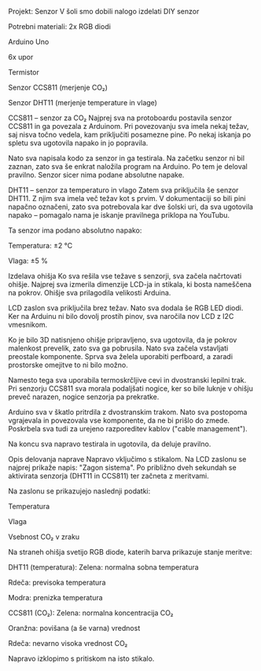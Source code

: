 Projekt: Senzor
V šoli smo dobili nalogo izdelati DIY senzor 

Potrebni materiali:
2x RGB diodi

Arduino Uno

6x upor

Termistor

Senzor CCS811 (merjenje CO₂)

Senzor DHT11 (merjenje temperature in vlage)

CCS811 – senzor za CO₂
Najprej sva na protoboardu postavila senzor CCS811 in ga povezala z Arduinom. Pri povezovanju sva imela nekaj težav, saj nisva točno vedela, kam priključiti posamezne pine. Po nekaj iskanja po spletu sva ugotovila napako in jo popravila.

Nato sva napisala kodo za senzor in ga testirala. Na začetku senzor ni bil zaznan, zato sva še enkrat naložila program na Arduino. Po tem je deloval pravilno. Senzor sicer nima podane absolutne napake.

DHT11 – senzor za temperaturo in vlago
Zatem sva priključila še senzor DHT11. Z njim sva imela več težav kot s prvim. V dokumentaciji so bili pini napačno označeni, zato sva potrebovala kar dve šolski uri, da sva ugotovila napako – pomagalo nama je iskanje pravilnega priklopa na YouTubu.

Ta senzor ima podano absolutno napako:

Temperatura: ±2 °C

Vlaga: ±5 %

Izdelava ohišja
Ko sva rešila vse težave s senzorji, sva začela načrtovati ohišje. Najprej sva izmerila dimenzije LCD-ja in stikala, ki bosta nameščena na pokrov. Ohišje sva prilagodila velikosti Arduina.

LCD zaslon sva priključila brez težav. Nato sva dodala še RGB LED diodi. Ker na Arduinu ni bilo dovolj prostih pinov, sva naročila nov LCD z I2C vmesnikom.

Ko je bilo 3D natisnjeno ohišje pripravljeno, sva ugotovila, da je pokrov malenkost prevelik, zato sva ga pobrusila. Nato sva začela vstavljati preostale komponente. Sprva sva želela uporabiti perfboard, a zaradi prostorske omejitve to ni bilo možno.

Namesto tega sva uporabila termoskrčljive cevi in dvostranski lepilni trak. Pri senzorju CCS811 sva morala podaljšati nogice, ker so bile luknje v ohišju preveč narazen, nogice senzorja pa prekratke.

Arduino sva v škatlo pritrdila z dvostranskim trakom. Nato sva postopoma vgrajevala in povezovala vse komponente, da ne bi prišlo do zmede. Poskrbela sva tudi za urejeno razporeditev kablov ("cable management").

Na koncu sva napravo testirala in ugotovila, da deluje pravilno.

Opis delovanja naprave
Napravo vključimo s stikalom. Na LCD zaslonu se najprej prikaže napis: "Zagon sistema". Po približno dveh sekundah se aktivirata senzorja (DHT11 in CCS811) ter začneta z meritvami.

Na zaslonu se prikazujejo naslednji podatki:

Temperatura

Vlaga

Vsebnost CO₂ v zraku

Na straneh ohišja svetijo RGB diode, katerih barva prikazuje stanje meritve:

DHT11 (temperatura):
Zelena: normalna sobna temperatura

Rdeča: previsoka temperatura

Modra: prenizka temperatura

CCS811 (CO₂):
Zelena: normalna koncentracija CO₂

Oranžna: povišana (a še varna) vrednost

Rdeča: nevarno visoka vrednost CO₂

Napravo izklopimo s pritiskom na isto stikalo.

